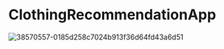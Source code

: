 # ClothingRecommendationApp
![38570557-0185d258c7024b913f36d64fd43a6d51](https://user-images.githubusercontent.com/88980866/229306917-b21d9e19-ab28-4d11-836a-bbdb9be3101d.png)
